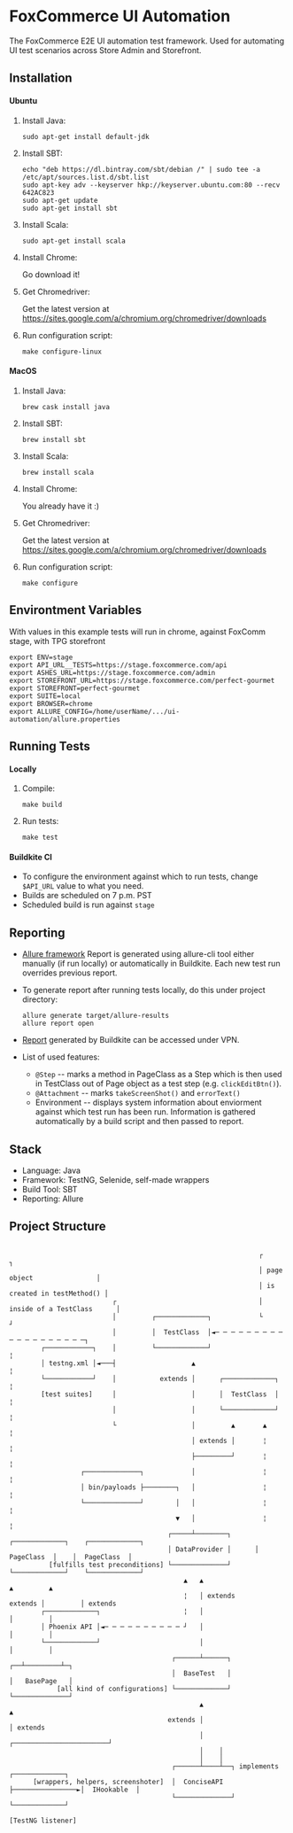 # FoxCommerce UI Automation

The FoxCommerce E2E UI automation test framework. Used for automating UI test scenarios across Store Admin and Storefront.

## Installation

#### Ubuntu
1. Install Java:

	```
	sudo apt-get install default-jdk
	```

2. Install SBT:

	```
	echo "deb https://dl.bintray.com/sbt/debian /" | sudo tee -a /etc/apt/sources.list.d/sbt.list
	sudo apt-key adv --keyserver hkp://keyserver.ubuntu.com:80 --recv 642AC823
	sudo apt-get update
	sudo apt-get install sbt
	```

3. Install Scala:

	```
	sudo apt-get install scala
	```

4. Install Chrome:

	Go download it!

5. Get Chromedriver:

	Get the latest version at https://sites.google.com/a/chromium.org/chromedriver/downloads

6. Run configuration script:

	```
	make configure-linux
	```

#### MacOS
1. Install Java:

	```
	brew cask install java
	```

2. Install SBT:

	```
	brew install sbt
	```

3. Install Scala:

	```
	brew install scala
	```

4. Install Chrome:

	You already have it :)

5. Get Chromedriver:

	Get the latest version at https://sites.google.com/a/chromium.org/chromedriver/downloads

6. Run configuration script:

	```
	make configure
	```


## Environtment Variables

With values in this example tests will run in chrome, against FoxComm stage, with TPG storefront

```
export ENV=stage
export API_URL__TESTS=https://stage.foxcommerce.com/api
export ASHES_URL=https://stage.foxcommerce.com/admin
export STOREFRONT_URL=https://stage.foxcommerce.com/perfect-gourmet
export STOREFRONT=perfect-gourmet
export SUITE=local
export BROWSER=chrome
export ALLURE_CONFIG=/home/userName/.../ui-automation/allure.properties
```

## Running Tests

#### Locally

1. Compile:

	```
	make build
	```

2. Run tests:

	```
	make test
	```

#### Buildkite CI
* To configure the environment against which to run tests, change `$API_URL` value to what you need.
* Builds are scheduled on 7 p.m. PST
* Scheduled build is run against `stage`

## Reporting

* [Allure framework](https://github.com/allure-framework/allure1/wiki)
    Report is generated using allure-cli tool either manually (if run locally) or automatically in Buildkite.
    Each new test run overrides previous report.
* To generate report after running tests locally, do this under project directory:

	```
	allure generate target/allure-results
	allure report open
	```

* [Report](http://10.240.0.32:8080/) generated by Buildkite can be accessed under VPN.
* List of used features:
  * `@Step` -- marks a method in PageClass as a Step which is then used in TestClass out of Page object as a test step (e.g. `clickEditBtn()`).
  * `@Attachment` -- marks `takeScreenShot()` and `errorText()`
  * Environment -- displays system information about enviorment against which test run has been run. Information is gathered automatically by a build script and then passed to report.

## Stack

* Language: Java
* Framework: TestNG, Selenide, self-made wrappers
* Build Tool: SBT
* Reporting: Allure

## Project Structure


```

                                                               ┌                            ┐
                                                               │ page object                │
                                                               │ is created in testMethod() │
                          ┌                                    │ inside of a TestClass      │
                          │         ┌─────────────┐            └                            ┘
                          │         │  TestClass  │◄─ ─ ─ ─ ─ ─ ─ ─ ─ ─ ─ ─ ─ ─ ─ ─ ─ ─ ─┐
        ┌────────────┐    │         └─────────────┘                                      ¦
        │ testng.xml │◄───┤                   ▲                                          ¦
        └────────────┘    │           extends │      ┌─────────────┐                     ¦
        [test suites]     │                   │      │  TestClass  │                     ¦
                          │                   │      └─────────────┘                     ¦
                          └                   │         ▲       ▲                        ¦
                                              │ extends │       ¦                        ¦
                                              ├─────────┘       ¦                        ¦
                  ┌──────────────┐            │                 ¦                        ¦
                  │ bin/payloads ├────────┐   │                 ¦                        ¦
                  └──────────────┘        │   │                 ¦                        ¦
                                          ▼   │                 ¦                        ¦
                                        ┌─────┴────────┐      ┌─────────────┐    ┌─────────────┐
                                        │ DataProvider │      │  PageClass  │    │  PageClass  │
          [fulfills test preconditions] └──────────────┘      └─────────────┘    └─────────────┘
                                            ▲   ▲                        ▲         ▲
                                            ¦   │ extends        extends │         │ extends
        ┌─────────────┐                     ¦   │                        │         │
        │ Phoenix API │◄─ ─ ─ ─ ─ ─ ─ ─ ─ ─ ┘   │                        │         │
        └─────────────┘                         │                        │         │
                                         ┌──────┴──────┐              ┌──┴─────────┴─┐
                                         │  BaseTest   │              │   BasePage   │
            [all kind of configurations] └─────────────┘              └──────────────┘
                                                ▲                             ▲
                                        extends │                             │ extends
                                                │    ┌────────────────────────┘
                                                │    │
                                                │    │
                                         ┌──────┴────┴──┐ implements      ┌─────────────┐
      [wrappers, helpers, screenshoter]  │  ConciseAPI  ├────────────────►│  IHookable  │
                                         └──────────────┘                 └─────────────┘
                                                                         [TestNG listener]


```
